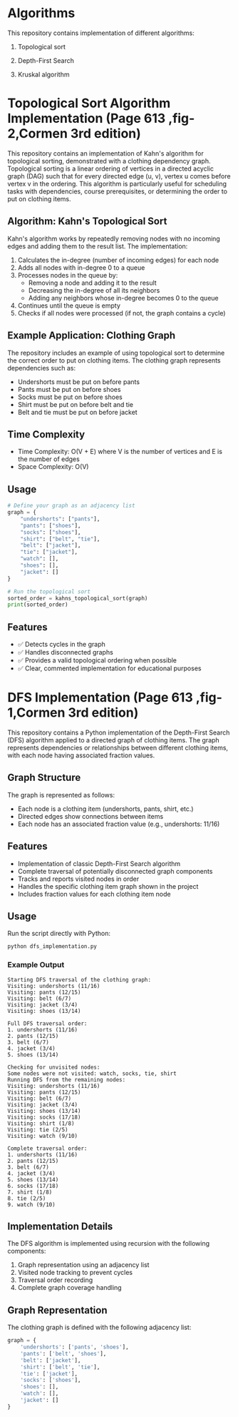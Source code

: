 # Algorithms

This repository contains implementation of different algorithms:

1. Topological sort

2. Depth-First Search

3. Kruskal algorithm


# Topological Sort Algorithm Implementation (Page 613 ,fig-2,Cormen 3rd edition)

This repository contains an implementation of Kahn's algorithm for topological sorting, demonstrated with a clothing dependency graph.
Topological sorting is a linear ordering of vertices in a directed acyclic graph (DAG) such that for every directed edge (u, v), vertex u comes before vertex v in the ordering. This algorithm is particularly useful for scheduling tasks with dependencies, course prerequisites, or determining the order to put on clothing items.

## Algorithm: Kahn's Topological Sort

Kahn's algorithm works by repeatedly removing nodes with no incoming edges and adding them to the result list. The implementation:

1. Calculates the in-degree (number of incoming edges) for each node
2. Adds all nodes with in-degree 0 to a queue
3. Processes nodes in the queue by:
   - Removing a node and adding it to the result
   - Decreasing the in-degree of all its neighbors
   - Adding any neighbors whose in-degree becomes 0 to the queue
4. Continues until the queue is empty
5. Checks if all nodes were processed (if not, the graph contains a cycle)

## Example Application: Clothing Graph

The repository includes an example of using topological sort to determine the correct order to put on clothing items. The clothing graph represents dependencies such as:
- Undershorts must be put on before pants
- Pants must be put on before shoes
- Socks must be put on before shoes
- Shirt must be put on before belt and tie
- Belt and tie must be put on before jacket

## Time Complexity

- Time Complexity: O(V + E) where V is the number of vertices and E is the number of edges
- Space Complexity: O(V)

## Usage

```python
# Define your graph as an adjacency list
graph = {
    "undershorts": ["pants"],
    "pants": ["shoes"],
    "socks": ["shoes"],
    "shirt": ["belt", "tie"],
    "belt": ["jacket"],
    "tie": ["jacket"],
    "watch": [],
    "shoes": [],
    "jacket": []
}

# Run the topological sort
sorted_order = kahns_topological_sort(graph)
print(sorted_order)
```

## Features

- ✅ Detects cycles in the graph
- ✅ Handles disconnected graphs
- ✅ Provides a valid topological ordering when possible
- ✅ Clear, commented implementation for educational purposes

# DFS Implementation (Page 613 ,fig-1,Cormen 3rd edition)

This repository contains a Python implementation of the Depth-First Search (DFS) algorithm applied to a directed graph of clothing items. The graph represents dependencies or relationships between different clothing items, with each node having associated fraction values.

## Graph Structure
The graph is represented as follows:
- Each node is a clothing item (undershorts, pants, shirt, etc.)
- Directed edges show connections between items
- Each node has an associated fraction value (e.g., undershorts: 11/16)


## Features
- Implementation of classic Depth-First Search algorithm
- Complete traversal of potentially disconnected graph components
- Tracks and reports visited nodes in order
- Handles the specific clothing item graph shown in the project
- Includes fraction values for each clothing item node

## Usage
Run the script directly with Python:

```bash
python dfs_implementation.py
```

### Example Output
```
Starting DFS traversal of the clothing graph:
Visiting: undershorts (11/16)
Visiting: pants (12/15)
Visiting: belt (6/7)
Visiting: jacket (3/4)
Visiting: shoes (13/14)

Full DFS traversal order:
1. undershorts (11/16)
2. pants (12/15)
3. belt (6/7)
4. jacket (3/4)
5. shoes (13/14)

Checking for unvisited nodes:
Some nodes were not visited: watch, socks, tie, shirt
Running DFS from the remaining nodes:
Visiting: undershorts (11/16)
Visiting: pants (12/15)
Visiting: belt (6/7)
Visiting: jacket (3/4)
Visiting: shoes (13/14)
Visiting: socks (17/18)
Visiting: shirt (1/8)
Visiting: tie (2/5)
Visiting: watch (9/10)

Complete traversal order:
1. undershorts (11/16)
2. pants (12/15)
3. belt (6/7)
4. jacket (3/4)
5. shoes (13/14)
6. socks (17/18)
7. shirt (1/8)
8. tie (2/5)
9. watch (9/10)
```

## Implementation Details
The DFS algorithm is implemented using recursion with the following components:
1. Graph representation using an adjacency list
2. Visited node tracking to prevent cycles
3. Traversal order recording
4. Complete graph coverage handling

## Graph Representation
The clothing graph is defined with the following adjacency list:
```python
graph = {
    'undershorts': ['pants', 'shoes'],
    'pants': ['belt', 'shoes'],
    'belt': ['jacket'],
    'shirt': ['belt', 'tie'],
    'tie': ['jacket'],
    'socks': ['shoes'],
    'shoes': [],
    'watch': [],
    'jacket': []
}
```



